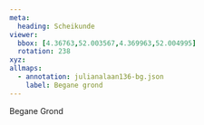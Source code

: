 ```yaml
---
meta:
  heading: Scheikunde
viewer:
  bbox: [4.36763,52.003567,4.369963,52.004995]
  rotation: 238
xyz:
allmaps:
  - annotation: julianalaan136-bg.json
    label: Begane grond
---
```

Begane Grond